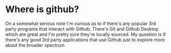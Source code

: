 # Where is github?

On a somewhat serious note I'm curious as to if there's any popular 3rd party programs that interact with Github.
There's Git and Github Desktop which are great and I'm pretty sure they're locally sourced. 
My question is if there's any good 3rd party applications that use Github just to explore more about the broader spectrum.
